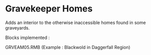 # Gravekeeper Homes
 Adds an interior to the otherwise inaccessible homes found in some graveyards.
 
Blocks implemented : 

GRVEAM05.RMB (Example : Blackwold in Daggerfall Region)
